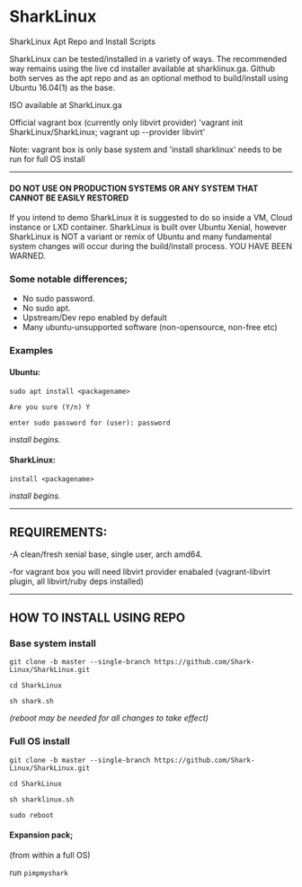 # SharkLinux
SharkLinux Apt Repo and Install Scripts

SharkLinux can be tested/installed in a variety of ways. The recommended way remains using the live cd installer available at sharklinux.ga. Github both serves as the apt repo and as an optional method to build/install using Ubuntu 16.04(1) as the base.

ISO available at SharkLinux.ga

Official vagrant box (currently only libvirt provider) 'vagrant init SharkLinux/SharkLinux; vagrant up --provider libvirt'

Note: vagrant box is only base system and 'install sharklinux'  needs to be run for full OS install 
___

#### DO NOT USE ON PRODUCTION SYSTEMS OR ANY SYSTEM THAT CANNOT BE EASILY RESTORED

If you intend to demo SharkLinux it is suggested to do so inside a VM, Cloud instance or LXD container. 
SharkLinux is built over Ubuntu Xenial, however SharkLinux is NOT a variant or remix of Ubuntu and many fundamental system changes will occur during the build/install process. YOU HAVE BEEN WARNED.


### Some notable differences;
- No sudo password. 
- No sudo apt.
- Upstream/Dev repo enabled by default
- Many ubuntu-unsupported software (non-opensource, non-free etc)

### Examples

#### Ubuntu:

`sudo apt install <packagename>`

`Are you sure (Y/n) Y`

`enter sudo password for (user): password`

_install begins._


#### SharkLinux:

`install <packagename>`

_install begins._

___
## REQUIREMENTS:

-A clean/fresh xenial base, single user, arch amd64.

-for vagrant box you will need libvirt provider enabaled (vagrant-libvirt plugin, all libvirt/ruby deps installed)

___

## HOW TO INSTALL USING REPO

### Base system install

`git clone -b master --single-branch https://github.com/Shark-Linux/SharkLinux.git`

`cd SharkLinux`

`sh shark.sh`

_(reboot may be needed for all changes to take effect)_


### Full OS install

`git clone -b master --single-branch https://github.com/Shark-Linux/SharkLinux.git`

`cd SharkLinux`

`sh sharklinux.sh`

`sudo reboot`


#### Expansion pack;

(from within a full OS)

run `pimpmyshark`



